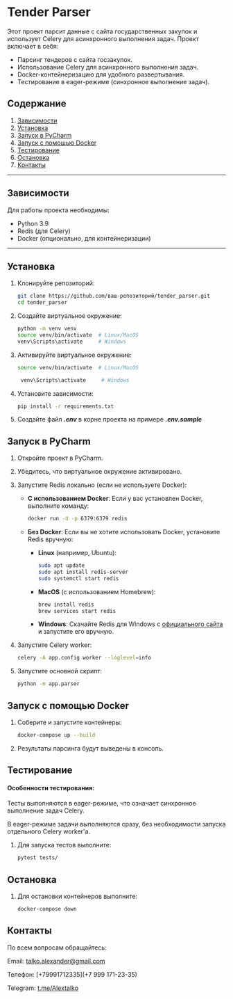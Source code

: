 # Tender Parser

Этот проект парсит данные с сайта государственных закупок и использует Celery для асинхронного выполнения задач. Проект включает в себя:

- Парсинг тендеров с сайта госзакупок.
- Использование Celery для асинхронного выполнения задач.
- Docker-контейнеризацию для удобного развертывания.
- Тестирование в eager-режиме (синхронное выполнение задач).

## Содержание

1. [Зависимости](#зависимости)
2. [Установка](#установка)
3. [Запуск в PyCharm](#запуск-в-pycharm)
4. [Запуск с помощью Docker](#запуск-с-помощью-docker)
5. [Тестирование](#тестирование)
6. [Остановка](#остановка)
7. [Контакты](#контакты)

---

## Зависимости

Для работы проекта необходимы:

- Python 3.9
- Redis (для Celery)
- Docker (опционально, для контейнеризации)

---

## Установка

1. Клонируйте репозиторий:

   ```bash
   git clone https://github.com/ваш-репозиторий/tender_parser.git
   cd tender_parser
2. Создайте виртуальное окружение:
    ```bash
    python -m venv venv
    source venv/bin/activate  # Linux/MacOS
    venv\Scripts\activate     # Windows
    ```
3. Активируйте виртуальное окружение:
    ```bash
    source venv/bin/activate  # Linux/MacOS
    ```
   ```bash
    venv\Scripts\activate     # Windows
    ```
4. Установите зависимости:
    ```bash
   pip install -r requirements.txt
   ```
5. Создайте файл ***.env*** в корне проекта на примере ***.env.sample***

## Запуск в PyCharm
1. Откройте проект в PyCharm.

2. Убедитесь, что виртуальное окружение активировано.

3. Запустите Redis локально (если не используете Docker):
   - **С использованием Docker**:
     Если у вас установлен Docker, выполните команду:
     ```bash
     docker run -d -p 6379:6379 redis
     ```

   - **Без Docker**:
     Если вы не хотите использовать Docker, установите Redis вручную:
     - **Linux** (например, Ubuntu):
       ```bash
       sudo apt update
       sudo apt install redis-server
       sudo systemctl start redis
       ```
     - **MacOS** (с использованием Homebrew):
       ```bash
       brew install redis
       brew services start redis
       ```
     - **Windows**:
       Скачайте Redis для Windows с [официального сайта](https://redis.io/download) и запустите его вручную.
4. Запустите Celery worker:

   ```bash
   celery -A app.config worker --loglevel=info
   ```
5. Запустите основной скрипт:
    ```bash
   python -m app.parser
   ```
## Запуск с помощью Docker
1. Соберите и запустите контейнеры:
    ```bash
   docker-compose up --build
   ```
2. Результаты парсинга будут выведены в консоль.

## Тестирование
#### Особенности тестирования:
Тесты выполняются в eager-режиме, что означает синхронное выполнение задач Celery.

В eager-режиме задачи выполняются сразу, без необходимости запуска отдельного Celery worker'а.
1. Для запуска тестов выполните:
    ```bash
   pytest tests/
   ```
   
## Остановка
1. Для остановки контейнеров выполните:
    ```bash
   docker-compose down
   ```

## Контакты
По всем вопросам обращайтесь:

Email: [talko.alexander@gmail.com](mailto:email)

Телефон: [+79991712335](+7 999 171-23-35)

Telegram: [t.me/Alextalko](https://t.me/Alextalko)